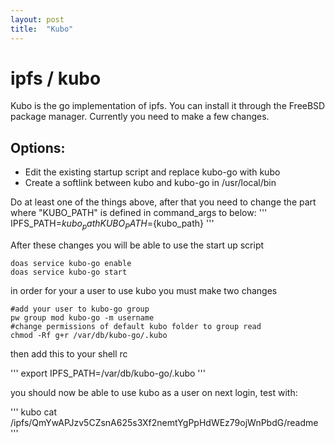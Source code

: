 ```yaml
---
layout: post
title:  "Kubo"
---
```


# ipfs / kubo

Kubo is the go implementation of ipfs. You can install it through the FreeBSD package manager. Currently you need to make a few changes.

## Options:
- Edit the existing startup script and replace kubo-go with kubo
- Create a softlink between kubo and kubo-go in /usr/local/bin

Do at least one of the things above, after that you need to change the part where "KUBO_PATH" is defined in command_args
to below:
'''
IPFS_PATH=${kubo_path} KUBO_PATH=${kubo_path}
'''

After these changes you will be able to use the start up script

```
doas service kubo-go enable
doas service kubo-go start
```

in order for your a user to use kubo you must make two changes

```
#add your user to kubo-go group
pw group mod kubo-go -m username
#change permissions of default kubo folder to group read
chmod -Rf g+r /var/db/kubo-go/.kubo 
```

then add this to your shell rc

'''
export IPFS_PATH=/var/db/kubo-go/.kubo
'''

you should now be able to use kubo as a user on next login, test with:

'''
kubo cat /ipfs/QmYwAPJzv5CZsnA625s3Xf2nemtYgPpHdWEz79ojWnPbdG/readme
'''